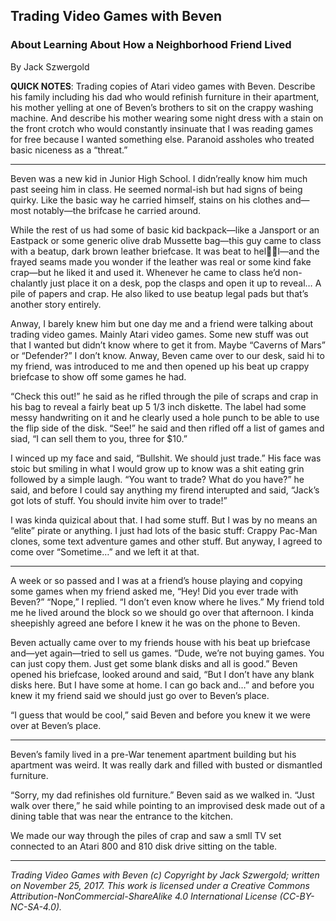 ## Trading Video Games with Beven
### About Learning About How a Neighborhood Friend Lived

By Jack Szwergold

**QUICK NOTES**: Trading copies of Atari video games with Beven. Describe his family including his dad who would refinish furniture in their apartment, his mother yelling at one of Beven’s brothers to sit on the crappy washing machine. And describe his mother wearing some night dress with a stain on the front crotch who would constantly insinuate that I was reading games for free because I wanted something else. Paranoid assholes who treated basic niceness as a “threat.”

***

Beven was a new kid in Junior High School. I didn’really know him much past seeing him in class. He seemed normal-ish but had signs of being quirky. Like the basic way he carried himself, stains on his clothes and—most notably—the brifcase he carried around.

While the rest of us had some of basic kid backpack—like a Jansport or an Eastpack or some generic olive drab Mussette bag—this guy came to class with a beatup, dark brown leather briefcase. It was beat to hell—and the frayed seams made you wonder if the leather was real or some kind fake crap—but he liked it and used it. Whenever he came to class he’d non-chalantly just place it on a desk, pop the clasps and open it up to reveal… A pile of papers and crap. He also liked to use beatup legal pads but that’s another story entirely.

Anway, I barely knew him but one day me and a friend were talking about trading video games. Mainly Atari video games. Some new stuff was out that I wanted but didn’t know where to get it from. Maybe “Caverns of Mars” or “Defender?” I don’t know. Anway, Beven came over to our desk, said hi to my friend, was introduced to me and then opened up his beat up crappy briefcase to show off some games he had.

“Check this out!” he said as he rifled through the pile of scraps and crap in his bag to reveal a fairly beat up 5 1/3 inch diskette. The label had some messy handwriting on it and he clearly used a hole punch to be able to use the flip side of the disk. “See!” he said and then rifled off a list of games and siad, “I can sell them to you, three for $10.”

I winced up my face and said, “Bullshit. We should just trade.” His face was stoic but smiling in what I would grow up to know was a shit eating grin followed by a simple laugh. “You want to trade? What do you have?” he said, and before I could say anything my firend interupted and said, “Jack’s got lots of stuff. You should invite him over to trade!”

I was kinda quizical about that. I had some stuff. But I was by no means an “elite” pirate or anything. I just had lots of the basic stuff: Crappy Pac-Man clones, some text adventure games and other stuff. But anyway, I agreed to come over “Sometime…” and we left it at that.

***

A week or so passed and I was at a friend’s house playing and copying some games when my friend asked me, “Hey! Did you ever trade with Beven?” “Nope,” I replied. “I don’t even know where he lives.” My friend told me he lived around the block so we should go over that afternoon. I kinda sheepishly agreed ane before I knew it he was on the phone to Beven.

Beven actually came over to my friends house with his beat up briefcase and—yet again—tried to sell us games. “Dude, we’re not buying games. You can just copy them. Just get some blank disks and all is good.” Beven opened his briefcase, looked around and said, “But I don’t have any blank disks here. But I have some at home. I can go back and…” and before you knew it my friend said we should just go over to Beven’s place.

“I guess that would be cool,” said Beven and before you knew it we were over at Beven’s place.

***

Beven’s family lived in a pre-War tenement apartment building but his apartment was weird. It was really dark and filled with busted or dismantled furniture.

“Sorry, my dad refinishes old furniture.” Beven said as we walked in. “Just walk over there,” he said while pointing to an improvised desk made out of a dining table that was near the entrance to the kitchen.

We made our way through the piles of crap and saw a smll TV set connected to an Atari 800 and 810 disk drive sitting on the table.

***

*Trading Video Games with Beven (c) Copyright by Jack Szwergold; written on November 25, 2017. This work is licensed under a Creative Commons Attribution-NonCommercial-ShareAlike 4.0 International License (CC-BY-NC-SA-4.0).*

